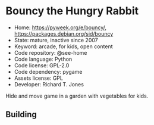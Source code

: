 # Bouncy the Hungry Rabbit

- Home: https://pyweek.org/e/bouncy/, https://packages.debian.org/sid/bouncy
- State: mature, inactive since 2007
- Keyword: arcade, for kids, open content
- Code repository: @see-home
- Code language: Python
- Code license: GPL-2.0
- Code dependency: pygame
- Assets license: GPL
- Developer: Richard T. Jones

Hide and move game in a garden with vegetables for kids.

## Building
